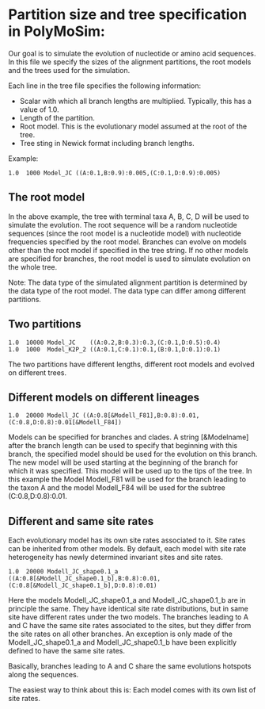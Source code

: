 # Partition size and tree specification in PolyMoSim:

Our goal is to simulate the evolution of nucleotide or amino acid sequences.
In this file we specify the sizes of the alignment partitions, the root models and the trees used for the simulation.

Each line in the tree file specifies the following information:
- Scalar with which all branch lengths are multiplied. Typically, this has a value of 1.0. 
- Length of the partition.
- Root model. This is the evolutionary model assumed at the root of the tree.
- Tree sting in Newick format including branch lengths.

Example:
```
1.0  1000 Model_JC ((A:0.1,B:0.9):0.005,(C:0.1,D:0.9):0.005)
```

## The root model

In the above example, the tree with terminal taxa A, B, C, D will be used to simulate the evolution. The root sequence will be a random nucleotide sequences (since the root model is a nucleotide model) with nucleotide frequencies specified by the root model. Branches can evolve on models other than the root model if specified in the tree string. If no other models are specified for branches, the root model is used to simulate evolution on the whole tree.

Note: The data type of the simulated alignment partition is determined by the data type of the root model. The data type can differ among different partitions.

## Two partitions
```
1.0  10000 Model_JC    ((A:0.2,B:0.3):0.3,(C:0.1,D:0.5):0.4)
1.0  1000  Model_K2P_2 ((A:0.1,C:0.1):0.1,(B:0.1,D:0.1):0.1)
```

The two partitions have different lengths, different root models and evolved on different trees.

## Different models on different lineages
```
1.0  20000 Modell_JC ((A:0.8[&Modell_F81],B:0.8):0.01,(C:0.8,D:0.8):0.01[&Modell_F84])
```

Models can be specified for branches and clades. A string [&Modelname] after the branch length can be used to specify that beginning with this branch, the specified model should be used for the evolution on this branch. The new model will be used starting at the beginning of the branch for which it was specified. This model will be used up to the tips of the tree. In this example the Model Modell_F81 will be used for the branch leading to the taxon A and the model Modell_F84 will be used for the subtree (C:0.8,D:0.8):0.01.

## Different and same site rates

Each evolutionary model has its own site rates associated to it. Site rates can be inherited from other models.
By default, each model with site rate heterogeneity has newly determined invariant sites and site rates.
```
1.0  20000 Modell_JC_shape0.1_a ((A:0.8[&Modell_JC_shape0.1_b],B:0.8):0.01,(C:0.8[&Modell_JC_shape0.1_b],D:0.8):0.01)
```

Here the models Modell_JC_shape0.1_a and Modell_JC_shape0.1_b are in principle the same. They have identical site rate distributions, but in same site have different rates under the two models. The branches leading to A and C have the same site rates associated to the sites, but they differ from the site rates on all other branches. An exception is only made of the Modell_JC_shape0.1_a and Modell_JC_shape0.1_b have been explicitly defined to have the same site rates. 

Basically, branches leading to A and C share the same evolutions hotspots along the sequences.

The easiest way to think about this is: Each model comes with its own list of site rates. 

